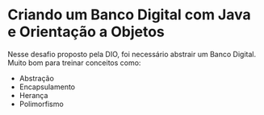 # Criando um Banco Digital com Java e Orientação a Objetos

Nesse desafio proposto pela DIO, foi necessário abstrair um Banco Digital. Muito bom para treinar conceitos como: 

- Abstração
- Encapsulamento
- Herança
- Polimorfismo
